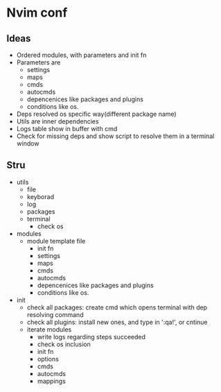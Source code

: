 # Nvim conf

## Ideas
 - Ordered modules, with parameters and init fn
 - Parameters are 
    - settings
    - maps
    - cmds
    - autocmds
    - depencenices like packages and plugins
    - conditions like os.
 - Deps resolved os specific way(different package name)
 - Utils are inner dependencies
 - Logs table show in buffer with cmd
 - Check for missing deps and show script to resolve them in a terminal window

## Stru
 - utils
     - file
     - keyborad
     - log
     - packages
     - terminal
         - check os
 - modules
     - module template file
        - init fn
        - settings
        - maps
        - cmds
        - autocmds
        - depencenices like packages and plugins
        - conditions like os.
 - init
     - check all packages: create cmd which opens terminal with dep resolving command
     - check all plugins: install new ones, and type in ':qa!', or cntinue
     - iterate modules
         - write logs regarding steps succeeded
         - check os inclusion
         - init fn
         - options
         - cmds
         - autocmds
         - mappings

